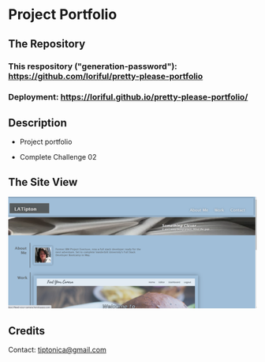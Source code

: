 # **Project Portfolio**

## **The Repository**
### This respository ("generation-password"):  https://github.com/loriful/pretty-please-portfolio
### Deployment:  https://loriful.github.io/pretty-please-portfolio/



## **Description**

- Project portfolio

- Complete Challenge 02


## **The Site View**

<p align="center">
  <img src="./assets/images/mock-up.png" alt="Web Page Mock-UP" >
</p>

## **Credits**

Contact:  tiptonica@gmail.com
